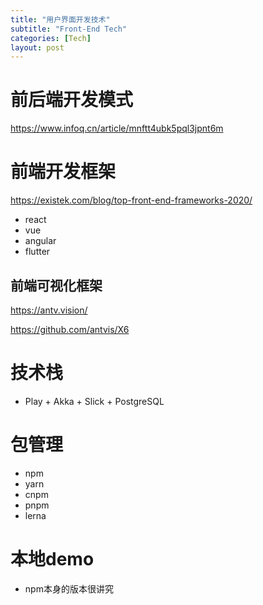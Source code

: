```yaml
---
title: "用户界面开发技术"
subtitle: "Front-End Tech"
categories: [Tech]
layout: post
---
```



# 前后端开发模式
https://www.infoq.cn/article/mnftt4ubk5pql3jpnt6m



# 前端开发框架
https://existek.com/blog/top-front-end-frameworks-2020/

* react
* vue
* angular
* flutter

## 前端可视化框架

https://antv.vision/

https://github.com/antvis/X6



# 技术栈

* Play + Akka + Slick + PostgreSQL


# 包管理

* npm
* yarn
* cnpm
* pnpm
* lerna




# 本地demo

* npm本身的版本很讲究
